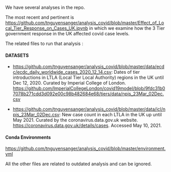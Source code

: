 We have several analyses in the repo.

The most recent and pertinent is https://github.com/tnguyensanger/analysis_covid/blob/master/Effect_of_Local_Tier_Response_on_Cases_UK.ipynb in which we examine how the 3 Tier government response in the UK affected covid case levels.

The related files to run that analysis :
#### DATASETS

* https://github.com/tnguyensanger/analysis_covid/blob/master/data/ecdc/ecdc_daily_worldwide_cases_2020_12_14.csv:  Dates of tier introductions in LTLA (Local Tier Local Authority) regions in the UK until Dec 12, 2020.  Curated by Imperial College of London.
https://github.com/ImperialCollegeLondon/covid19model/blob/9fdc31b07078b271cdd3d092e00c98b482684e68/tiers/data/npis_23Mar_02Dec.csv

* https://github.com/tnguyensanger/analysis_covid/blob/master/data/icl/npis_23Mar_02Dec.csv:  New case count in each LTLA in the UK up until May 2021.  Curated by the coronavirus.data.gov.uk website.  https://coronavirus.data.gov.uk/details/cases.  Accessed May 10, 2021.

#### Conda Environments
https://github.com/tnguyensanger/analysis_covid/blob/master/environment.yml


All the other files are related to outdated analysis and can be ignored.


